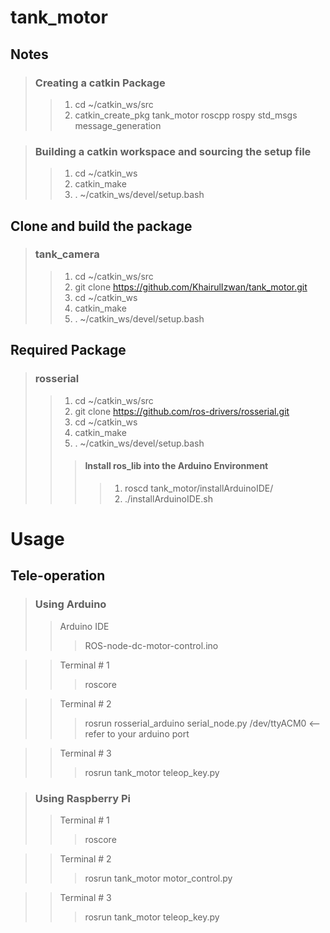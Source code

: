 # tank_motor

## Notes
> ### Creating a catkin Package
>> 1. cd ~/catkin_ws/src
>> 2. catkin_create_pkg tank_motor roscpp rospy std_msgs message_generation


> ### Building a catkin workspace and sourcing the setup file
>> 1. cd ~/catkin_ws
>> 2. catkin_make
>> 3. . ~/catkin_ws/devel/setup.bash

## Clone and build the package
> ### tank_camera
>> 1. cd ~/catkin_ws/src
>> 2. git clone https://github.com/KhairulIzwan/tank_motor.git
>> 3. cd ~/catkin_ws
>> 4. catkin_make
>> 5. . ~/catkin_ws/devel/setup.bash

## Required Package
> ### rosserial
>> 1. cd ~/catkin_ws/src
>> 2. git clone https://github.com/ros-drivers/rosserial.git
>> 3. cd ~/catkin_ws
>> 4. catkin_make
>> 5. . ~/catkin_ws/devel/setup.bash
>>
>>> #### Install ros_lib into the Arduino Environment
>>>> 1. roscd tank_motor/installArduinoIDE/
>>>> 2. ./installArduinoIDE.sh

# Usage

## Tele-operation
> ### Using Arduino
>> Arduino IDE
>>> ROS-node-dc-motor-control.ino

>> Terminal # 1
>>> roscore

>> Terminal # 2
>>> rosrun rosserial_arduino serial_node.py /dev/ttyACM0 <-- refer to your arduino port

>> Terminal # 3
>>> rosrun tank_motor teleop_key.py

> ### Using Raspberry Pi
>> Terminal # 1
>>> roscore

>> Terminal # 2
>>> rosrun tank_motor motor_control.py

>> Terminal # 3
>>> rosrun tank_motor teleop_key.py
